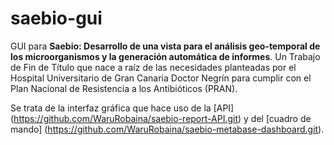 # saebio-gui
GUI para **Saebio: Desarrollo de una vista para el análisis geo-temporal de los microorganismos y la generación automática de informes**. Un Trabajo de Fin de Título que nace a raíz de las necesidades planteadas por el Hospital Universitario de Gran Canaria Doctor Negrín para cumplir con el Plan Nacional de Resistencia a los Antibióticos (PRAN).

Se trata de la interfaz gráfica que hace uso de la [API] (https://github.com/WaruRobaina/saebio-report-API.git) y del [cuadro de mando] (https://github.com/WaruRobaina/saebio-metabase-dashboard.git).
